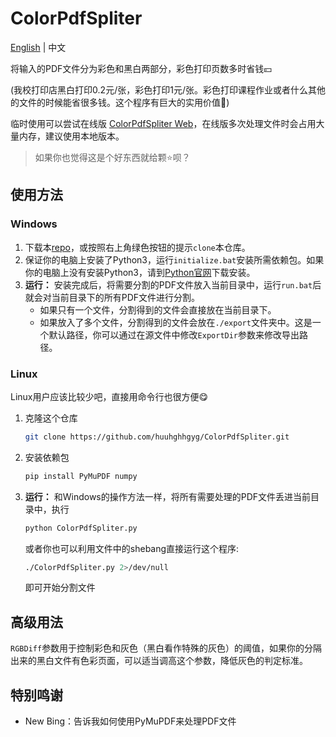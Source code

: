 # ColorPdfSpliter

[English](README_EN.md) | 中文

将输入的PDF文件分为彩色和黑白两部分，彩色打印页数多时省钱💴

(我校打印店黑白打印0.2元/张，彩色打印1元/张。彩色打印课程作业或者什么其他的文件的时候能省很多钱。这个程序有巨大的实用价值🤑)

临时使用可以尝试在线版 [ColorPdfSpliter Web](https://huuhghhgyg.github.io/ColorPdfSpliter/)，在线版多次处理文件时会占用大量内存，建议使用本地版本。

> 如果你也觉得这是个好东西就给颗⭐呗？

## 使用方法
### Windows
1. 下载本[repo](https://github.com/huuhghhgyg/ColorPdfSpliter/archive/refs/heads/main.zip)，或按照右上角绿色按钮的提示`clone`本仓库。
2. 保证你的电脑上安装了Python3，运行`initialize.bat`安装所需依赖包。如果你的电脑上没有安装Python3，请到[Python官网](https://www.python.org/downloads/)下载安装。
3. **运行：** 安装完成后，将需要分割的PDF文件放入当前目录中，运行`run.bat`后就会对当前目录下的所有PDF文件进行分割。
   * 如果只有一个文件，分割得到的文件会直接放在当前目录下。
   * 如果放入了多个文件，分割得到的文件会放在`./export`文件夹中。这是一个默认路径，你可以通过在源文件中修改`ExportDir`参数来修改导出路径。

### Linux
Linux用户应该比较少吧，直接用命令行也很方便😋

1. 克隆这个仓库
    ```sh
    git clone https://github.com/huuhghhgyg/ColorPdfSpliter.git
    ```

2. 安装依赖包
    ```sh
    pip install PyMuPDF numpy
    ```

3. **运行：** 和Windows的操作方法一样，将所有需要处理的PDF文件丢进当前目录中，执行
   ```sh
   python ColorPdfSpliter.py
   ```

   或者你也可以利用文件中的shebang直接运行这个程序:
   ```sh
   ./ColorPdfSpliter.py 2>/dev/null
   ```
   
   即可开始分割文件

## 高级用法
`RGBDiff`参数用于控制彩色和灰色（黑白看作特殊的灰色）的阈值，如果你的分隔出来的黑白文件有色彩页面，可以适当调高这个参数，降低灰色的判定标准。

## 特别鸣谢
* New Bing：告诉我如何使用PyMuPDF来处理PDF文件
